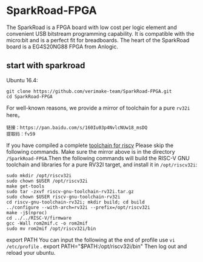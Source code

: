 # SparkRoad-FPGA 
  The SparkRoad is a FPGA board with low cost per logic element and convenient USB bitstream programming capability.
  It is compatible with the micro:bit and is a perfect fit for breadboards.
  The heart of the SparkRoad board is a EG4S20NG88 FPGA from Anlogic.
  
## start with sparkroad
Ubuntu 16.4:

	git clone https://github.com/verimake-team/SparkRoad-FPGA.git
	cd SparkRoad-FPGA
	
For well-known reasons, we provide a mirror of toolchain for a pure `rv32i` here。

	链接：https://pan.baidu.com/s/160Iu03p4NvlcNUw18_msDQ 
	提取码：fv59 

If you have compiled a complete [toolchain for riscv](https://github.com/riscv/riscv-tools) 
Please skip the following commands.	
Make sure the mirror above is in the directory `/SparkRoad-FPGA`.Then the following commands will build the 
RISC-V GNU toolchain and libraries for a pure RV32I target, and install it in `/opt/riscv32i`:

	sudo mkdir /opt/riscv32i
	sudo chown $USER /opt/riscv32i
	make get-tools
	sudo tar -zxvf riscv-gnu-toolchain-rv32i.tar.gz
	sudo chown $USER riscv-gnu-toolchain-rv32i
	cd riscv-gnu-toolchain-rv32i; mkdir build; cd build
	../configure --with-arch=rv32i --prefix=/opt/riscv32i
	make -j$(nproc)
	cd ../../RISC-V/firmware
	gcc -Wall rom2mif.c -o rom2mif
	sudo mv rom2mif /opt/riscv32i/bin
export PATH
You can input the following at the end of profile use `vi /etc/profile` .
	export PATH="$PATH:/opt/riscv32i/bin"
Then log out and reload your ubuntu.